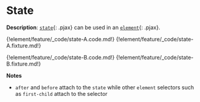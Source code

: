 # State

__Description__: [`state`](./../state/general.md){: .pjax} can be used in an [`element`](./../element/general.md){: .pjax}.

{!element/feature/_code/state-A.code.md!}
{!element/feature/_code/state-A.fixture.md!}

{!element/feature/_code/state-B.code.md!}
{!element/feature/_code/state-B.fixture.md!}

__Notes__

+ `after` and `before` attach to the `state` while other `element` selectors such as `first-child` attach to the selector

<div class="cf"></div>
<div class="end"></div>

